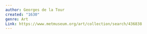 ```yaml
---
author: Georges de la Tour
created: "1630"
genre: Art
Link: https://www.metmuseum.org/art/collection/search/436838
---
```

